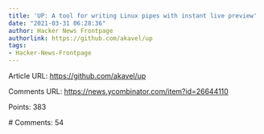 ```yaml
---
title: 'UP: A tool for writing Linux pipes with instant live preview'
date: "2021-03-31 06:28:36"
author: Hacker News Frontpage
authorlink: https://github.com/akavel/up
tags:
- Hacker-News-Frontpage
---
```


<p>Article URL: <a href="https://github.com/akavel/up">https://github.com/akavel/up</a></p>
<p>Comments URL: <a href="https://news.ycombinator.com/item?id=26644110">https://news.ycombinator.com/item?id=26644110</a></p>
<p>Points: 383</p>
<p># Comments: 54</p>
